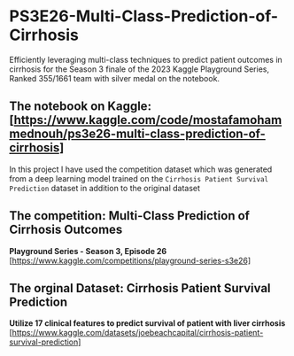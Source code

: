 # PS3E26-Multi-Class-Prediction-of-Cirrhosis
Efficiently leveraging multi-class techniques to predict patient outcomes in cirrhosis for the Season 3 finale of the 2023 Kaggle Playground Series, Ranked 355/1661 team with silver medal on the notebook.


## The notebook on Kaggle: [https://www.kaggle.com/code/mostafamohammednouh/ps3e26-multi-class-prediction-of-cirrhosis]

In this project I have used the competition dataset which was generated from a deep learning model trained on the `Cirrhosis Patient Survival Prediction` dataset in addition to the original dataset



## The competition: Multi-Class Prediction of Cirrhosis Outcomes
**Playground Series - Season 3, Episode 26**
[https://www.kaggle.com/competitions/playground-series-s3e26]

## The orginal Dataset: Cirrhosis Patient Survival Prediction
**Utilize 17 clinical features to predict survival of patient with liver cirrhosis**
[https://www.kaggle.com/datasets/joebeachcapital/cirrhosis-patient-survival-prediction]
